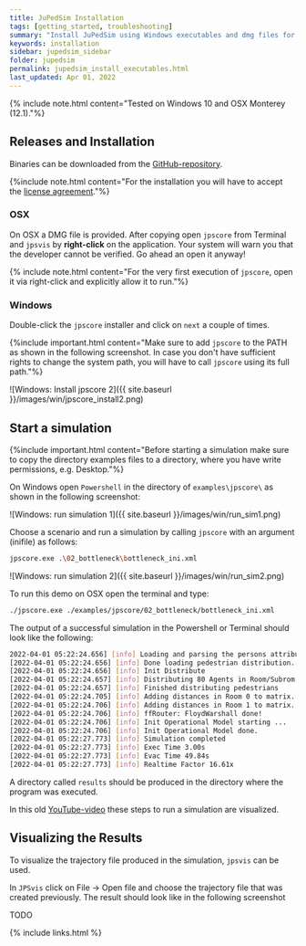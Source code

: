 ```yaml
---
title: JuPedSim Installation
tags: [getting_started, troubleshooting]
summary: "Install JuPedSim using Windows executables and dmg files for OSX"
keywords: installation
sidebar: jupedsim_sidebar
folder: jupedsim
permalink: jupedsim_install_executables.html
last_updated: Apr 01, 2022
---
```


{% include note.html content="Tested on Windows 10 and OSX Monterey (12.1)."%}

## Releases and Installation
Binaries can be downloaded from the [GitHub-repository](https://github.com/JuPedSim/jpscore/releases/).

{%include note.html content="For the installation you will have to accept the [license agreement](https://raw.githubusercontent.com/JuPedSim/jpscore/master/LICENSE)."%}

### OSX

On OSX a DMG file is provided. 
After copying open `jpscore` from Terminal and `jpsvis` by **right-click** on the application.
Your system will warn you that the developer cannot be verified.
Go ahead an open it anyway!

{% include note.html content="For the very first execution of `jpscore`, open it via right-click and explicitly allow it to run."%}

### Windows

Double-click the `jpscore` installer and click on `next` a couple of times.

{%include important.html content="Make sure to add `jpscore` to the PATH as shown in the following screenshot. In case you don't have sufficient rights to change the system path, you will have to call `jpscore` using its full path."%}

![Windows: Install jpscore 2]({{ site.baseurl }}/images/win/jpscore_install2.png)

## Start a simulation 

{%include important.html content="Before starting a simulation make sure to copy the directory examples files to a directory, where you have write permissions, e.g. Desktop."%}

On Windows open `Powershell` in the directory of `examples\jpscore\` as shown in the following screenshot:

![Windows: run simulation 1]({{ site.baseurl }}/images/win/run_sim1.png)

Choose a scenario and run a simulation by calling `jpscore` with an argument (inifile) as follows: 

```bash
jpscore.exe .\02_bottleneck\bottleneck_ini.xml
```

![Windows: run simulation 2]({{ site.baseurl }}/images/win/run_sim2.png)

To run this demo on OSX open the terminal and type:

```bash
./jpscore.exe ./examples/jpscore/02_bottleneck/bottleneck_ini.xml
```

The output of a successful simulation in the Powershell or Terminal should look like the following:

```bash
2022-04-01 05:22:24.656] [info] Loading and parsing the persons attributes
[2022-04-01 05:22:24.656] [info] Done loading pedestrian distribution.
[2022-04-01 05:22:24.656] [info] Init Distribute
[2022-04-01 05:22:24.657] [info] Distributing 80 Agents in Room/Subrom 0/1! Maximum allowed: 3564
[2022-04-01 05:22:24.657] [info] Finished distributing pedestrians
[2022-04-01 05:22:24.705] [info] Adding distances in Room 0 to matrix.
[2022-04-01 05:22:24.706] [info] Adding distances in Room 1 to matrix.
[2022-04-01 05:22:24.706] [info] ffRouter: FloydWarshall done!
[2022-04-01 05:22:24.706] [info] Init Operational Model starting ...
[2022-04-01 05:22:24.706] [info] Init Operational Model done.
[2022-04-01 05:22:27.773] [info] Simulation completed
[2022-04-01 05:22:27.773] [info] Exec Time 3.00s
[2022-04-01 05:22:27.773] [info] Evac Time 49.84s
[2022-04-01 05:22:27.773] [info] Realtime Factor 16.61x
```

A directory called `results` should be produced in the directory where the program was executed.

In this old [YouTube-video](https://youtu.be/qVG607GQaKI) these steps to run a simulation are visualized.

## Visualizing the Results

To visualize the trajectory file produced in the simulation, `jpsvis` can be used.

In `JPSvis` click on File -> Open file and choose the trajectory file that was created previously.
The result should look like in the following screenshot

TODO

{% include links.html %}
